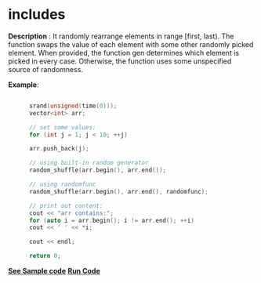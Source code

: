 # includes

**Description** : It randomly rearrange elements in range [first, last).
The function swaps the value of each element with some other randomly picked element. When provided, the function gen determines which element is picked in every case. Otherwise, the function uses some unspecified source of randomness.

**Example**:
```cpp

      srand(unsigned(time(0)));
      vector<int> arr;

      // set some values:
      for (int j = 1; j < 10; ++j)

      arr.push_back(j);

      // using built-in random generator
      random_shuffle(arr.begin(), arr.end());

      // using randomfunc
      random_shuffle(arr.begin(), arr.end(), randomfunc);

      // print out content:
      cout << "arr contains:";
      for (auto i = arr.begin(); i != arr.end(); ++i)
      cout << ' ' << *i;

      cout << endl;

      return 0;
```
**[See Sample code](../snippets/algorithm/random_shuffle.cpp)**
**[Run Code](https://rextester.com/MMPQ67900)**
